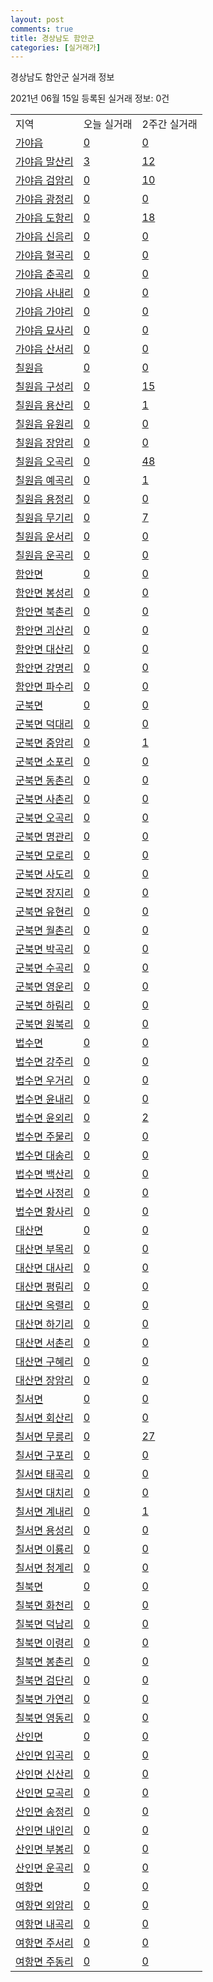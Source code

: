 ```yaml
---
layout: post
comments: true
title: 경상남도 함안군
categories: [실거래가]
---
```


경상남도 함안군 실거래 정보

2021년 06월 15일 등록된 실거래 정보: 0건


<table class="sortable">
  <tr>
    <td>지역</td>
    <td>오늘 실거래</td>
    <td>2주간 실거래</td>
  </tr>

  
  <tr class="item">
    <td><a href="4873025000.html">가야읍</a></td>
    <td><a href="4873025000.html">0</a></td>
    <td><a href="4873025000.html">0</a></td>
  </tr>
    

  <tr class="item">
    <td><a href="4873025021.html">가야읍 말산리</a></td>
    <td><a href="4873025021.html">3</a></td>
    <td><a href="4873025021.html">12</a></td>
  </tr>
    

  <tr class="item">
    <td><a href="4873025022.html">가야읍 검암리</a></td>
    <td><a href="4873025022.html">0</a></td>
    <td><a href="4873025022.html">10</a></td>
  </tr>
    

  <tr class="item">
    <td><a href="4873025023.html">가야읍 광정리</a></td>
    <td><a href="4873025023.html">0</a></td>
    <td><a href="4873025023.html">0</a></td>
  </tr>
    

  <tr class="item">
    <td><a href="4873025024.html">가야읍 도항리</a></td>
    <td><a href="4873025024.html">0</a></td>
    <td><a href="4873025024.html">18</a></td>
  </tr>
    

  <tr class="item">
    <td><a href="4873025025.html">가야읍 신음리</a></td>
    <td><a href="4873025025.html">0</a></td>
    <td><a href="4873025025.html">0</a></td>
  </tr>
    

  <tr class="item">
    <td><a href="4873025026.html">가야읍 혈곡리</a></td>
    <td><a href="4873025026.html">0</a></td>
    <td><a href="4873025026.html">0</a></td>
  </tr>
    

  <tr class="item">
    <td><a href="4873025027.html">가야읍 춘곡리</a></td>
    <td><a href="4873025027.html">0</a></td>
    <td><a href="4873025027.html">0</a></td>
  </tr>
    

  <tr class="item">
    <td><a href="4873025028.html">가야읍 사내리</a></td>
    <td><a href="4873025028.html">0</a></td>
    <td><a href="4873025028.html">0</a></td>
  </tr>
    

  <tr class="item">
    <td><a href="4873025029.html">가야읍 가야리</a></td>
    <td><a href="4873025029.html">0</a></td>
    <td><a href="4873025029.html">0</a></td>
  </tr>
    

  <tr class="item">
    <td><a href="4873025030.html">가야읍 묘사리</a></td>
    <td><a href="4873025030.html">0</a></td>
    <td><a href="4873025030.html">0</a></td>
  </tr>
    

  <tr class="item">
    <td><a href="4873025031.html">가야읍 산서리</a></td>
    <td><a href="4873025031.html">0</a></td>
    <td><a href="4873025031.html">0</a></td>
  </tr>
    

  <tr class="item">
    <td><a href="4873025300.html">칠원읍</a></td>
    <td><a href="4873025300.html">0</a></td>
    <td><a href="4873025300.html">0</a></td>
  </tr>
    

  <tr class="item">
    <td><a href="4873025321.html">칠원읍 구성리</a></td>
    <td><a href="4873025321.html">0</a></td>
    <td><a href="4873025321.html">15</a></td>
  </tr>
    

  <tr class="item">
    <td><a href="4873025322.html">칠원읍 용산리</a></td>
    <td><a href="4873025322.html">0</a></td>
    <td><a href="4873025322.html">1</a></td>
  </tr>
    

  <tr class="item">
    <td><a href="4873025323.html">칠원읍 유원리</a></td>
    <td><a href="4873025323.html">0</a></td>
    <td><a href="4873025323.html">0</a></td>
  </tr>
    

  <tr class="item">
    <td><a href="4873025324.html">칠원읍 장암리</a></td>
    <td><a href="4873025324.html">0</a></td>
    <td><a href="4873025324.html">0</a></td>
  </tr>
    

  <tr class="item">
    <td><a href="4873025325.html">칠원읍 오곡리</a></td>
    <td><a href="4873025325.html">0</a></td>
    <td><a href="4873025325.html">48</a></td>
  </tr>
    

  <tr class="item">
    <td><a href="4873025326.html">칠원읍 예곡리</a></td>
    <td><a href="4873025326.html">0</a></td>
    <td><a href="4873025326.html">1</a></td>
  </tr>
    

  <tr class="item">
    <td><a href="4873025327.html">칠원읍 용정리</a></td>
    <td><a href="4873025327.html">0</a></td>
    <td><a href="4873025327.html">0</a></td>
  </tr>
    

  <tr class="item">
    <td><a href="4873025328.html">칠원읍 무기리</a></td>
    <td><a href="4873025328.html">0</a></td>
    <td><a href="4873025328.html">7</a></td>
  </tr>
    

  <tr class="item">
    <td><a href="4873025329.html">칠원읍 운서리</a></td>
    <td><a href="4873025329.html">0</a></td>
    <td><a href="4873025329.html">0</a></td>
  </tr>
    

  <tr class="item">
    <td><a href="4873025330.html">칠원읍 운곡리</a></td>
    <td><a href="4873025330.html">0</a></td>
    <td><a href="4873025330.html">0</a></td>
  </tr>
    

  <tr class="item">
    <td><a href="4873031000.html">함안면</a></td>
    <td><a href="4873031000.html">0</a></td>
    <td><a href="4873031000.html">0</a></td>
  </tr>
    

  <tr class="item">
    <td><a href="4873031021.html">함안면 봉성리</a></td>
    <td><a href="4873031021.html">0</a></td>
    <td><a href="4873031021.html">0</a></td>
  </tr>
    

  <tr class="item">
    <td><a href="4873031022.html">함안면 북촌리</a></td>
    <td><a href="4873031022.html">0</a></td>
    <td><a href="4873031022.html">0</a></td>
  </tr>
    

  <tr class="item">
    <td><a href="4873031023.html">함안면 괴산리</a></td>
    <td><a href="4873031023.html">0</a></td>
    <td><a href="4873031023.html">0</a></td>
  </tr>
    

  <tr class="item">
    <td><a href="4873031024.html">함안면 대산리</a></td>
    <td><a href="4873031024.html">0</a></td>
    <td><a href="4873031024.html">0</a></td>
  </tr>
    

  <tr class="item">
    <td><a href="4873031025.html">함안면 강명리</a></td>
    <td><a href="4873031025.html">0</a></td>
    <td><a href="4873031025.html">0</a></td>
  </tr>
    

  <tr class="item">
    <td><a href="4873031026.html">함안면 파수리</a></td>
    <td><a href="4873031026.html">0</a></td>
    <td><a href="4873031026.html">0</a></td>
  </tr>
    

  <tr class="item">
    <td><a href="4873032000.html">군북면</a></td>
    <td><a href="4873032000.html">0</a></td>
    <td><a href="4873032000.html">0</a></td>
  </tr>
    

  <tr class="item">
    <td><a href="4873032021.html">군북면 덕대리</a></td>
    <td><a href="4873032021.html">0</a></td>
    <td><a href="4873032021.html">0</a></td>
  </tr>
    

  <tr class="item">
    <td><a href="4873032022.html">군북면 중암리</a></td>
    <td><a href="4873032022.html">0</a></td>
    <td><a href="4873032022.html">1</a></td>
  </tr>
    

  <tr class="item">
    <td><a href="4873032023.html">군북면 소포리</a></td>
    <td><a href="4873032023.html">0</a></td>
    <td><a href="4873032023.html">0</a></td>
  </tr>
    

  <tr class="item">
    <td><a href="4873032024.html">군북면 동촌리</a></td>
    <td><a href="4873032024.html">0</a></td>
    <td><a href="4873032024.html">0</a></td>
  </tr>
    

  <tr class="item">
    <td><a href="4873032025.html">군북면 사촌리</a></td>
    <td><a href="4873032025.html">0</a></td>
    <td><a href="4873032025.html">0</a></td>
  </tr>
    

  <tr class="item">
    <td><a href="4873032026.html">군북면 오곡리</a></td>
    <td><a href="4873032026.html">0</a></td>
    <td><a href="4873032026.html">0</a></td>
  </tr>
    

  <tr class="item">
    <td><a href="4873032027.html">군북면 명관리</a></td>
    <td><a href="4873032027.html">0</a></td>
    <td><a href="4873032027.html">0</a></td>
  </tr>
    

  <tr class="item">
    <td><a href="4873032028.html">군북면 모로리</a></td>
    <td><a href="4873032028.html">0</a></td>
    <td><a href="4873032028.html">0</a></td>
  </tr>
    

  <tr class="item">
    <td><a href="4873032029.html">군북면 사도리</a></td>
    <td><a href="4873032029.html">0</a></td>
    <td><a href="4873032029.html">0</a></td>
  </tr>
    

  <tr class="item">
    <td><a href="4873032030.html">군북면 장지리</a></td>
    <td><a href="4873032030.html">0</a></td>
    <td><a href="4873032030.html">0</a></td>
  </tr>
    

  <tr class="item">
    <td><a href="4873032031.html">군북면 유현리</a></td>
    <td><a href="4873032031.html">0</a></td>
    <td><a href="4873032031.html">0</a></td>
  </tr>
    

  <tr class="item">
    <td><a href="4873032032.html">군북면 월촌리</a></td>
    <td><a href="4873032032.html">0</a></td>
    <td><a href="4873032032.html">0</a></td>
  </tr>
    

  <tr class="item">
    <td><a href="4873032033.html">군북면 박곡리</a></td>
    <td><a href="4873032033.html">0</a></td>
    <td><a href="4873032033.html">0</a></td>
  </tr>
    

  <tr class="item">
    <td><a href="4873032034.html">군북면 수곡리</a></td>
    <td><a href="4873032034.html">0</a></td>
    <td><a href="4873032034.html">0</a></td>
  </tr>
    

  <tr class="item">
    <td><a href="4873032035.html">군북면 영운리</a></td>
    <td><a href="4873032035.html">0</a></td>
    <td><a href="4873032035.html">0</a></td>
  </tr>
    

  <tr class="item">
    <td><a href="4873032036.html">군북면 하림리</a></td>
    <td><a href="4873032036.html">0</a></td>
    <td><a href="4873032036.html">0</a></td>
  </tr>
    

  <tr class="item">
    <td><a href="4873032037.html">군북면 원북리</a></td>
    <td><a href="4873032037.html">0</a></td>
    <td><a href="4873032037.html">0</a></td>
  </tr>
    

  <tr class="item">
    <td><a href="4873033000.html">법수면</a></td>
    <td><a href="4873033000.html">0</a></td>
    <td><a href="4873033000.html">0</a></td>
  </tr>
    

  <tr class="item">
    <td><a href="4873033021.html">법수면 강주리</a></td>
    <td><a href="4873033021.html">0</a></td>
    <td><a href="4873033021.html">0</a></td>
  </tr>
    

  <tr class="item">
    <td><a href="4873033022.html">법수면 우거리</a></td>
    <td><a href="4873033022.html">0</a></td>
    <td><a href="4873033022.html">0</a></td>
  </tr>
    

  <tr class="item">
    <td><a href="4873033023.html">법수면 윤내리</a></td>
    <td><a href="4873033023.html">0</a></td>
    <td><a href="4873033023.html">0</a></td>
  </tr>
    

  <tr class="item">
    <td><a href="4873033024.html">법수면 윤외리</a></td>
    <td><a href="4873033024.html">0</a></td>
    <td><a href="4873033024.html">2</a></td>
  </tr>
    

  <tr class="item">
    <td><a href="4873033025.html">법수면 주물리</a></td>
    <td><a href="4873033025.html">0</a></td>
    <td><a href="4873033025.html">0</a></td>
  </tr>
    

  <tr class="item">
    <td><a href="4873033026.html">법수면 대송리</a></td>
    <td><a href="4873033026.html">0</a></td>
    <td><a href="4873033026.html">0</a></td>
  </tr>
    

  <tr class="item">
    <td><a href="4873033027.html">법수면 백산리</a></td>
    <td><a href="4873033027.html">0</a></td>
    <td><a href="4873033027.html">0</a></td>
  </tr>
    

  <tr class="item">
    <td><a href="4873033028.html">법수면 사정리</a></td>
    <td><a href="4873033028.html">0</a></td>
    <td><a href="4873033028.html">0</a></td>
  </tr>
    

  <tr class="item">
    <td><a href="4873033029.html">법수면 황사리</a></td>
    <td><a href="4873033029.html">0</a></td>
    <td><a href="4873033029.html">0</a></td>
  </tr>
    

  <tr class="item">
    <td><a href="4873034000.html">대산면</a></td>
    <td><a href="4873034000.html">0</a></td>
    <td><a href="4873034000.html">0</a></td>
  </tr>
    

  <tr class="item">
    <td><a href="4873034021.html">대산면 부목리</a></td>
    <td><a href="4873034021.html">0</a></td>
    <td><a href="4873034021.html">0</a></td>
  </tr>
    

  <tr class="item">
    <td><a href="4873034022.html">대산면 대사리</a></td>
    <td><a href="4873034022.html">0</a></td>
    <td><a href="4873034022.html">0</a></td>
  </tr>
    

  <tr class="item">
    <td><a href="4873034023.html">대산면 평림리</a></td>
    <td><a href="4873034023.html">0</a></td>
    <td><a href="4873034023.html">0</a></td>
  </tr>
    

  <tr class="item">
    <td><a href="4873034024.html">대산면 옥렬리</a></td>
    <td><a href="4873034024.html">0</a></td>
    <td><a href="4873034024.html">0</a></td>
  </tr>
    

  <tr class="item">
    <td><a href="4873034025.html">대산면 하기리</a></td>
    <td><a href="4873034025.html">0</a></td>
    <td><a href="4873034025.html">0</a></td>
  </tr>
    

  <tr class="item">
    <td><a href="4873034026.html">대산면 서촌리</a></td>
    <td><a href="4873034026.html">0</a></td>
    <td><a href="4873034026.html">0</a></td>
  </tr>
    

  <tr class="item">
    <td><a href="4873034027.html">대산면 구혜리</a></td>
    <td><a href="4873034027.html">0</a></td>
    <td><a href="4873034027.html">0</a></td>
  </tr>
    

  <tr class="item">
    <td><a href="4873034028.html">대산면 장암리</a></td>
    <td><a href="4873034028.html">0</a></td>
    <td><a href="4873034028.html">0</a></td>
  </tr>
    

  <tr class="item">
    <td><a href="4873035000.html">칠서면</a></td>
    <td><a href="4873035000.html">0</a></td>
    <td><a href="4873035000.html">0</a></td>
  </tr>
    

  <tr class="item">
    <td><a href="4873035021.html">칠서면 회산리</a></td>
    <td><a href="4873035021.html">0</a></td>
    <td><a href="4873035021.html">0</a></td>
  </tr>
    

  <tr class="item">
    <td><a href="4873035022.html">칠서면 무릉리</a></td>
    <td><a href="4873035022.html">0</a></td>
    <td><a href="4873035022.html">27</a></td>
  </tr>
    

  <tr class="item">
    <td><a href="4873035023.html">칠서면 구포리</a></td>
    <td><a href="4873035023.html">0</a></td>
    <td><a href="4873035023.html">0</a></td>
  </tr>
    

  <tr class="item">
    <td><a href="4873035025.html">칠서면 태곡리</a></td>
    <td><a href="4873035025.html">0</a></td>
    <td><a href="4873035025.html">0</a></td>
  </tr>
    

  <tr class="item">
    <td><a href="4873035026.html">칠서면 대치리</a></td>
    <td><a href="4873035026.html">0</a></td>
    <td><a href="4873035026.html">0</a></td>
  </tr>
    

  <tr class="item">
    <td><a href="4873035027.html">칠서면 계내리</a></td>
    <td><a href="4873035027.html">0</a></td>
    <td><a href="4873035027.html">1</a></td>
  </tr>
    

  <tr class="item">
    <td><a href="4873035028.html">칠서면 용성리</a></td>
    <td><a href="4873035028.html">0</a></td>
    <td><a href="4873035028.html">0</a></td>
  </tr>
    

  <tr class="item">
    <td><a href="4873035029.html">칠서면 이룡리</a></td>
    <td><a href="4873035029.html">0</a></td>
    <td><a href="4873035029.html">0</a></td>
  </tr>
    

  <tr class="item">
    <td><a href="4873035030.html">칠서면 청계리</a></td>
    <td><a href="4873035030.html">0</a></td>
    <td><a href="4873035030.html">0</a></td>
  </tr>
    

  <tr class="item">
    <td><a href="4873036000.html">칠북면</a></td>
    <td><a href="4873036000.html">0</a></td>
    <td><a href="4873036000.html">0</a></td>
  </tr>
    

  <tr class="item">
    <td><a href="4873036021.html">칠북면 화천리</a></td>
    <td><a href="4873036021.html">0</a></td>
    <td><a href="4873036021.html">0</a></td>
  </tr>
    

  <tr class="item">
    <td><a href="4873036022.html">칠북면 덕남리</a></td>
    <td><a href="4873036022.html">0</a></td>
    <td><a href="4873036022.html">0</a></td>
  </tr>
    

  <tr class="item">
    <td><a href="4873036023.html">칠북면 이령리</a></td>
    <td><a href="4873036023.html">0</a></td>
    <td><a href="4873036023.html">0</a></td>
  </tr>
    

  <tr class="item">
    <td><a href="4873036024.html">칠북면 봉촌리</a></td>
    <td><a href="4873036024.html">0</a></td>
    <td><a href="4873036024.html">0</a></td>
  </tr>
    

  <tr class="item">
    <td><a href="4873036025.html">칠북면 검단리</a></td>
    <td><a href="4873036025.html">0</a></td>
    <td><a href="4873036025.html">0</a></td>
  </tr>
    

  <tr class="item">
    <td><a href="4873036026.html">칠북면 가연리</a></td>
    <td><a href="4873036026.html">0</a></td>
    <td><a href="4873036026.html">0</a></td>
  </tr>
    

  <tr class="item">
    <td><a href="4873036027.html">칠북면 영동리</a></td>
    <td><a href="4873036027.html">0</a></td>
    <td><a href="4873036027.html">0</a></td>
  </tr>
    

  <tr class="item">
    <td><a href="4873038000.html">산인면</a></td>
    <td><a href="4873038000.html">0</a></td>
    <td><a href="4873038000.html">0</a></td>
  </tr>
    

  <tr class="item">
    <td><a href="4873038021.html">산인면 입곡리</a></td>
    <td><a href="4873038021.html">0</a></td>
    <td><a href="4873038021.html">0</a></td>
  </tr>
    

  <tr class="item">
    <td><a href="4873038022.html">산인면 신산리</a></td>
    <td><a href="4873038022.html">0</a></td>
    <td><a href="4873038022.html">0</a></td>
  </tr>
    

  <tr class="item">
    <td><a href="4873038023.html">산인면 모곡리</a></td>
    <td><a href="4873038023.html">0</a></td>
    <td><a href="4873038023.html">0</a></td>
  </tr>
    

  <tr class="item">
    <td><a href="4873038024.html">산인면 송정리</a></td>
    <td><a href="4873038024.html">0</a></td>
    <td><a href="4873038024.html">0</a></td>
  </tr>
    

  <tr class="item">
    <td><a href="4873038025.html">산인면 내인리</a></td>
    <td><a href="4873038025.html">0</a></td>
    <td><a href="4873038025.html">0</a></td>
  </tr>
    

  <tr class="item">
    <td><a href="4873038026.html">산인면 부봉리</a></td>
    <td><a href="4873038026.html">0</a></td>
    <td><a href="4873038026.html">0</a></td>
  </tr>
    

  <tr class="item">
    <td><a href="4873038027.html">산인면 운곡리</a></td>
    <td><a href="4873038027.html">0</a></td>
    <td><a href="4873038027.html">0</a></td>
  </tr>
    

  <tr class="item">
    <td><a href="4873039000.html">여항면</a></td>
    <td><a href="4873039000.html">0</a></td>
    <td><a href="4873039000.html">0</a></td>
  </tr>
    

  <tr class="item">
    <td><a href="4873039021.html">여항면 외암리</a></td>
    <td><a href="4873039021.html">0</a></td>
    <td><a href="4873039021.html">0</a></td>
  </tr>
    

  <tr class="item">
    <td><a href="4873039022.html">여항면 내곡리</a></td>
    <td><a href="4873039022.html">0</a></td>
    <td><a href="4873039022.html">0</a></td>
  </tr>
    

  <tr class="item">
    <td><a href="4873039023.html">여항면 주서리</a></td>
    <td><a href="4873039023.html">0</a></td>
    <td><a href="4873039023.html">0</a></td>
  </tr>
    

  <tr class="item">
    <td><a href="4873039024.html">여항면 주동리</a></td>
    <td><a href="4873039024.html">0</a></td>
    <td><a href="4873039024.html">0</a></td>
  </tr>
    


</table>
    